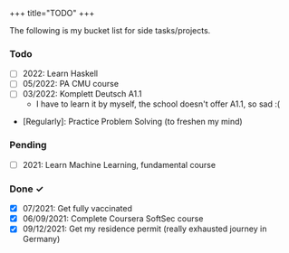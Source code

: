 +++
title="TODO"
+++

The following is my bucket list for side tasks/projects.

### Todo
- [ ] 2022: Learn Haskell
- [ ] 05/2022: PA CMU course
- [ ] 03/2022: Komplett Deutsch A1.1
  - I have to learn it by myself, the school doesn't offer A1.1, so sad :(
- [Regularly]: Practice Problem Solving (to freshen my mind)

### Pending
- [ ] 2021: Learn Machine Learning, fundamental course

### Done ✓
- [x] 07/2021: Get fully vaccinated
- [x] 06/09/2021: Complete Coursera SoftSec course
- [x] 09/12/2021: Get my residence permit (really exhausted journey in Germany)
